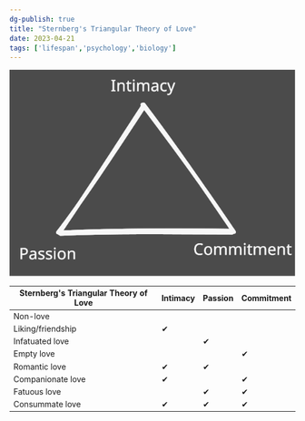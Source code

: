 ```yaml
---  
dg-publish: true  
title: "Sternberg's Triangular Theory of Love"  
date: 2023-04-21  
tags: ['lifespan','psychology','biology']  
---  
```

  
  
![Sternberg’s Triangular theory of love](./sternbergtheoryoflove.svg)  
  
  
| Sternberg's Triangular Theory of Love | Intimacy  | Passion  | Commitment  |  
|---|---|---|---|  
| Non-love  |    |    |    |  
| Liking/friendship  | ✔  |    |    |  
| Infatuated love  |    | ✔  |    |  
| Empty love  |    |    | ✔  |  
| Romantic love  | ✔  | ✔  |    |  
| Companionate love  | ✔  |    | ✔  |  
| Fatuous love  |    | ✔  | ✔  |  
| Consummate love  | ✔  | ✔  | ✔  |  
